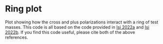 # Ring plot

Plot showing how the cross and plus polarizations interact with a ring of test masses. This code is all based on the code provided in [Isi 2022a](https://arxiv.org/abs/2208.03372) and [Isi 2022b](https://doi.org/10.5281/zenodo.7016057). If you find this code useful, please cite both of the above references.
